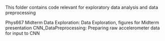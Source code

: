 This folder contains code relevant for exploratory data analysis and data preprocessing

Phys667 Midterm Data Exploration: Data Exploration, figures for Midterm presentation
CNN_DataPreprocessing: Preparing raw accelerometer data for input to CNN
